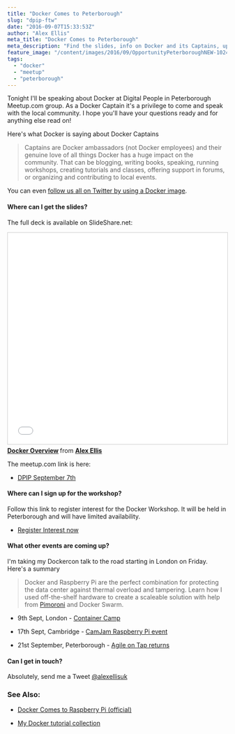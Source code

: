 ```yaml
---
title: "Docker Comes to Peterborough"
slug: "dpip-ftw"
date: "2016-09-07T15:33:53Z"
author: "Alex Ellis"
meta_title: "Docker Comes to Peterborough"
meta_description: "Find the slides, info on Docker and its Captains, upcoming events and demos near to you. Or just get in touch. "
feature_image: "/content/images/2016/09/OpportunityPeterboroughNEW-1024x667-1.jpg"
tags:
  - "docker"
  - "meetup"
  - "peterborough"
---
```


Tonight I'll be speaking about Docker at Digital People in Peterborough Meetup.com group. As a Docker Captain it's a privilege to come and speak with the local community. I hope you'll have your questions ready and for anything else read on!

Here's what Docker is saying about Docker Captains

> Captains are Docker ambassadors (not Docker employees) and their genuine love of all things Docker has a huge impact on the community. That can be blogging, writing books, speaking, running workshops, creating tutorials and classes, offering support in forums, or organizing and contributing to local events.

You can even [follow us all on Twitter by using a Docker image](http://blog.alexellis.io/follow-all-captains/).

#### Where can I get the slides?

The full deck is available on SlideShare.net:

<iframe src="//www.slideshare.net/slideshow/embed_code/key/FKdlCIi8G48hSi" width="595" height="485" frameborder="0" marginwidth="0" marginheight="0" scrolling="no" style="border:1px solid #CCC; border-width:1px; margin-bottom:5px; max-width: 100%;" allowfullscreen> </iframe> <div style="margin-bottom:5px"> <strong> <a href="//www.slideshare.net/AlexEllis11/docker-overview-65784956" title="Docker Overview" target="_blank">Docker Overview</a> </strong> from <strong><a href="//www.slideshare.net/AlexEllis11" target="_blank">Alex Ellis</a></strong> </div>

The meetup.com link is here:

* [DPIP September 7th](http://www.meetup.com/Digital-People-in-Peterborough/events/233533103/)

#### Where can I sign up for the workshop?

Follow this link to register interest for the Docker Workshop. It will be held in Peterborough and will have limited availability. 

* [Register Interest now](https://t.co/ZeKCmGLAxB)

#### What other events are coming up?

I'm taking my Dockercon talk to the road starting in London on Friday. Here's a summary
 
> Docker and Raspberry Pi are the perfect combination for protecting the data center against thermal overload and tampering. Learn how I used off-the-shelf hardware to create a scaleable solution with help from [Pimoroni](http://blog.pimoroni.com/blinkt/) and Docker Swarm.

* 9th Sept, London - [Container Camp](https://container.camp/)

* 17th Sept, Cambridge - [CamJam Raspberry Pi event](http://camjam.me)

* 21st September, Peterborough - [Agile on Tap returns](https://www.meetup.com/Agile-Peterborough/events/233390063/)

#### Can I get in touch?

Absolutely, send me a Tweet [@alexellisuk](https://twitter.com/alexellisuk)

### See Also:

* [Docker Comes to Raspberry Pi (official)](https://www.raspberrypi.org/blog/docker-comes-to-raspberry-pi/)

* [My Docker tutorial collection](http://blog.alexellis.io/tag/docker)